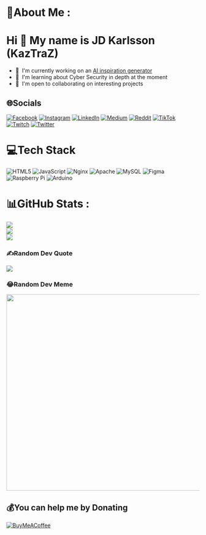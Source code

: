 # 💫About Me :
Hi 👋 My name is JD Karlsson (KazTraZ)
===================================

*   🚀  I'm currently working on an [AI inspiration generator](https://github.com/chat-gpt-hack/Inspire-GPT)
*   🧠  I'm learning about Cyber Security in depth at the moment
*   🤝  I'm open to collaborating on interesting projects

## 🌐Socials
[![Facebook](https://img.shields.io/badge/Facebook-%231877F2.svg?logo=Facebook&logoColor=white)](https://facebook.com/kaztraz) [![Instagram](https://img.shields.io/badge/Instagram-%23E4405F.svg?logo=Instagram&logoColor=white)](https://instagram.com/kaztraz) [![LinkedIn](https://img.shields.io/badge/LinkedIn-%230077B5.svg?logo=linkedin&logoColor=white)](https://linkedin.com/in/jdkarlsson) [![Medium](https://img.shields.io/badge/Medium-12100E?logo=medium&logoColor=white)](https://medium.com/@kaztraz) [![Reddit](https://img.shields.io/badge/Reddit-%23FF4500.svg?logo=Reddit&logoColor=white)](https://reddit.com/user/kaztraz) [![TikTok](https://img.shields.io/badge/TikTok-%23000000.svg?logo=TikTok&logoColor=white)](https://tiktok.com/@kaztraz) [![Twitch](https://img.shields.io/badge/Twitch-%239146FF.svg?logo=Twitch&logoColor=white)](https://twitch.tv/kaztraz) [![Twitter](https://img.shields.io/badge/Twitter-%231DA1F2.svg?logo=Twitter&logoColor=white)](https://twitter.com/kaztraz) 

# 💻Tech Stack
![HTML5](https://img.shields.io/badge/html5-%23E34F26.svg?style=for-the-badge&logo=html5&logoColor=white) ![JavaScript](https://img.shields.io/badge/javascript-%23323330.svg?style=for-the-badge&logo=javascript&logoColor=%23F7DF1E) ![Nginx](https://img.shields.io/badge/nginx-%23009639.svg?style=for-the-badge&logo=nginx&logoColor=white) ![Apache](https://img.shields.io/badge/apache-%23D42029.svg?style=for-the-badge&logo=apache&logoColor=white) ![MySQL](https://img.shields.io/badge/mysql-%2300f.svg?style=for-the-badge&logo=mysql&logoColor=white) 	![Figma](https://img.shields.io/badge/figma-%23F24E1E.svg?style=for-the-badge&logo=figma&logoColor=white) ![Raspberry Pi](https://img.shields.io/badge/-RaspberryPi-C51A4A?style=for-the-badge&logo=Raspberry-Pi) ![Arduino](https://img.shields.io/badge/-Arduino-00979D?style=for-the-badge&logo=Arduino&logoColor=white)
# 📊GitHub Stats :
![](https://github-readme-stats.vercel.app/api?username=KazTraZ&theme=dark&hide_border=false&include_all_commits=true&count_private=false)<br/>
![](https://github-readme-streak-stats.herokuapp.com/?user=KazTraZ&theme=dark&hide_border=false)<br/>
![](https://github-readme-stats.vercel.app/api/top-langs/?username=KazTraZ&theme=dark&hide_border=false&include_all_commits=true&count_private=false&layout=compact)

### ✍️Random Dev Quote
![](https://quotes-github-readme.vercel.app/api?type=horizontal&theme=dark)

### 😂Random Dev Meme
<img src="https://random-memer.herokuapp.com/" width="512px"/>

  ## 💰You can help me by Donating
  [![BuyMeACoffee](https://img.shields.io/badge/Buy%20Me%20a%20Coffee-ffdd00?style=for-the-badge&logo=buy-me-a-coffee&logoColor=black)](https://buymeacoffee.com/jdkarlsson) 

  <!-- Proudly created with GPRM ( https://gprm.itsvg.in ) -->
  
